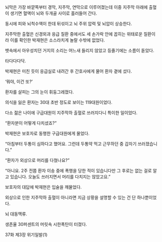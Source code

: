 뇌막은 가장 바깥쪽부터 경막, 지주막, 연막으로 이루어졌는데 이중 지주막 아래에 출혈이 생기면 혈액이 뇌와 두개골 사이로 흘러들어 간다.

동시에 피와 뇌척수액이 한데 뒤섞이고 뇌 주위 압력 및 뇌압이 상승한다.

지주막한 출혈은 신경외과 응급 질환 중에서도 세 손가락 안에 꼽히는 위태로운 질환이라 이를 확인한 박재현은 소스라치게 놀랄 수밖에 없었다.

뱃속에서 아우성치던 거지의 소리는 어느새 들리지 않았고 등줄기에는 소름이 돋았다.

타다다다닥.

박재현은 미친 듯이 응급실로 내려간 후 간호사에게 물어 환자 곁에 섰다.

‘뭐야, 이건 또?’

환자를 살피는 그의 눈이 휘둥그레졌다.

의식을 잃은 환자는 30대 초반 정도로 보이는 119대원이었다.

다소 젊은 나이에 구급대원이 지주막하 출혈로 쓰러지다니 특이한 일이었다.

“환자분이 어떻게 다치셨죠?”

박재현은 보호자로 동행한 구급대원에게 물었다.

“아침부터 두통이 심하다고 했어요. 그런데 두통약 먹고 근무하던 중 갑자기 쓰러졌습니다.”

“환자가 외상으로 머리를 다쳤나요?”

“아니요. 2주 전쯤 환자 이송 중에 폭행을 당한 적이 있습니다만 그 후로는 없는 걸로 알고 있습니다. 오늘도 쓰러지면서 머리를 다치지는 않았고요.”

보호자의 대답에 박재현은 입술을 깨물었다.

외상으로 인한 지주막하 출혈이 아니라면 지금 상황을 설명할 수 있는 건 단 하나뿐이었다.

뇌 대동맥류.

생존율 30퍼센트의 머릿속 시한폭탄이 터졌다.

37화 제3장 위기일발(1)